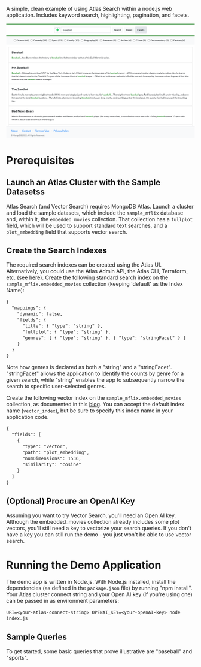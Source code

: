A simple, clean example of using Atlas Search within a node.js web application. Includes keyword search, highlighting, pagination, and facets. 

<img src="images/demo-screenshot.png" alt="Atlas Search Demo App" width="800"/>

# Prerequisites

## Launch an Atlas Cluster with the Sample Datasetss

Atlas Search (and Vector Search) requires MongoDB Atlas. Launch a cluster and load the sample datasets, which include the `sample_mflix` database and, within it, the `embedded_movies` collection. That collection has a `fullplot` field, which will be used to support standard text searches, and a `plot_embedding` field that supports vector search.

## Create the Search Indexes

The required search indexes can be created using the Atlas UI. Alternatively, you could use the Atlas Admin API, the Atlas CLI, Terraform, etc. (see [here](https://www.mongodb.com/docs/atlas/atlas-search/create-index/)). Create the following standard search index on the `sample_mflix.embedded_movies` collection
(keeping 'default' as the Index Name):

```
{
  "mappings": {
    "dynamic": false,
    "fields": {
      "title": { "type": "string" },
      "fullplot": { "type": "string" },
      "genres": [ { "type": "string" }, { "type": "stringFacet" } ]
    }
  }
}
```

Note how genres is declared as both a "string" and a "stringFacet".
"stringFacet" allows the application to identify the counts by genre for a given search,
while "string" enables the app to subsequently narrow the search to specific user-selected genres.


Create the following vector index on the `sample_mflix.embedded_movies` collection,
as documented in this [blog](https://www.mongodb.com/developer/products/atlas/semantic-search-mongodb-atlas-vector-search/). You can accept the default index name (`vector_index`), but be sure to specify this index name in your application code.

```
{
  "fields": [
    {
      "type": "vector",
      "path": "plot_embedding",
      "numDimensions": 1536,
      "similarity": "cosine"
    }
  ]
}
```

## (Optional) Procure an OpenAI Key

Assuming you want to try Vector Search, you'll need an Open AI key. Although the embedded_movies collection already includes some plot vectors, you'll still need a key to vectorize your search queries. If you don't have a key you can still run the demo - you just won't be able to use vector search. 

# Running the Demo Application

The demo app is written in Node.js. With Node.js installed, install the dependencies (as defined in the `package.json` file) by running "npm install". Your Atlas cluster connect string and your Open AI key (if you're using one) can be passed in as environment parameters:

```
URI=<your-atlas-connect-string> OPENAI_KEY=<your-openAI-key> node index.js
```

## Sample Queries

To get started, some basic queries that prove illustrative are "baseball" and "sports".


